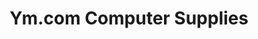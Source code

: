 ---
title: "Ym.com Computer Supplies"
url: /san-jose-del-monte/ym-com-computer-supplies/
shop: computer
---